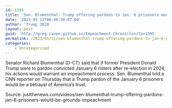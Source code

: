 ```yaml
---
id: 1395
title: 'Sen. Blumenthal: Trump offering pardons to Jan. 6 prisoners would be grounds for impeachment'
date: '2023-05-11T06:40:39-07:00'
author: 'Trump 2020'
layout: post
guid: 'http://greg-raven.github.io/Impeachment-Chronicles/?p=1395'
permalink: /2023/05/11/sen-blumenthal-trump-offering-pardons-to-jan-6-prisoners-would-be-grounds-for-impeachment/
categories:
    - Uncategorized
---
```


Senator Richard Blumenthal (D-CT) said that if former President Donald Trump were to pardon convicted January 6 rioters after re-election in 2024, his actions would warrant an impeachment process. Sen. Blumenthal told a CNN reporter on Thursday that a Trump pardon of the January 6 prisoners would be a betrayal of America’s trust.

Source: justthenews.com/videos/sen-blumenthal-trump-offering-pardons-jan-6-prisoners-would-be-grounds-impeachment